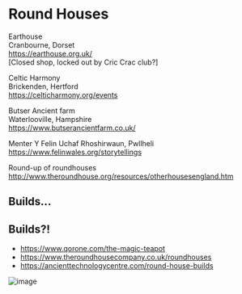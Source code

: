 # Round Houses

Earthouse  
Cranbourne, Dorset  
https://earthouse.org.uk/  
[Closed shop, locked out by Cric Crac club?]

Celtic Harmony  
Brickenden, Hertford  
https://celticharmony.org/events

Butser Ancient farm  
Waterlooville, Hampshire  
https://www.butserancientfarm.co.uk/

Menter Y Felin Uchaf
Rhoshirwaun, Pwllheli
https://www.felinwales.org/storytellings

Round-up of roundhouses  
http://www.theroundhouse.org/resources/otherhousesengland.htm


## Builds...


## Builds?!

- https://www.qorone.com/the-magic-teapot
- https://www.theroundhousecompany.co.uk/roundhouses
- https://ancienttechnologycentre.com/round-house-builds

![image](https://github.com/user-attachments/assets/3896024e-0391-42d0-87be-ab1b95a125a5)
